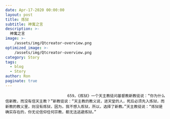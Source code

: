 ```yaml
---
date: Apr-17-2020 00:00:00
layout: post
title: 炼狱
subtitle: 神寓之言
description: >-
  神寓之言
image: >-
    /assets/img/Qtcreator-overview.png
optimized_image: >-
    /assets/img/Qtcreator-overview.png
category: Story
tags:
  - blog
  - Story
author: Ron
paginate: true
---
```


							　　659，《炼狱》一个天主教徒问基督教新教徒说：“你为什么信新教，而没有信天主教？”新教徒说：“天主教的教义说，进天堂的人，死后必须先入炼狱，而新教的教义里，则没有炼狱，因为，我不想入炼狱，所以，选择了新教。”天主教徒说：“炼狱是确实存在的，你无论信仰任何宗教，都无法逃避炼狱。”
							
							
						